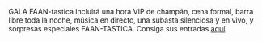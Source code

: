 GALA FAAN-tastica incluirá una hora VIP de champán, cena formal, barra libre toda la noche, música en directo, una subasta silenciosa y en vivo, y sorpresas especiales FAAN-TASTICA. Consiga sus entradas [aquí](https://amicicannis1.ddock.gives/?givingPageId=e2d53e73-039f-4b81-acf7-5632a0c753e4)